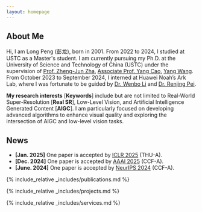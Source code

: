 ```yaml
---
layout: homepage
---
```



## About Me

Hi, I am Long Peng (<span style="font-family: 'Ma Shan Zheng', cursive;">彭龙</span>), born in 2001. From 2022 to 2024, I studied at USTC as a Master's student. I am currently pursuing my Ph.D. at the University of Science and Technology of China (USTC) under the supervision of <a href="https://scholar.google.fr/citations?user=gDnBC1gAAAAJ&hl=en">Prof. Zheng-Jun Zha</a>, <a href="https://scholar.google.com/citations?user=K7rTHNcAAAAJ&hl=zh-CN">Associate Prof. Yang Cao</a>, <a href="https://scholar.google.com/citations?hl=en&user=7TFKCpQAAAAJ"> Yang Wang</a>. From October 2023 to September 2024, I interned at Huawei Noah’s Ark Lab, where I was fortunate to be guided by <a href="https://fenglinglwb.github.io/">Dr. Wenbo Li</a> and  <a href="https://scholar.google.com/citations?user=zEEMPUUAAAAJ&hl=zh-CN">Dr. Renjing Pei</a>.


**My research interests** [**Keywords**] include but are not limited to Real-World Super-Resolution [**Real SR**], Low-Level Vision, and Artificial Intelligence Generated Content [**AIGC**]. I am particularly focused on developing advanced algorithms to enhance visual quality and exploring the intersection of AIGC and low-level vision tasks.


## News
- **[Jan. 2025]** One paper is accepted by <a href="https://iclr.cc/">ICLR 2025</a> (THU-A).
- **[Dec. 2024]** One paper is accepted by <a href="https://aaai.org/conference/aaai/aaai-25/">AAAI 2025</a> (CCF-A).
- **[June. 2024]** One paper is accepted by <a href="https://neurips.cc/">NeurIPS 2024</a> (CCF-A).
<!-- - **[Dec. 2023]** One paper is accepted by <a href="https://signalprocessingsociety.org/publications-resources/ieee-transactions-multimedia">IEEE Transactions on Multimedia</a> (THU-A). -->

{% include_relative _includes/publications.md %}

{% include_relative _includes/projects.md %}

<!-- {% include_relative _includes/honors.md %} -->

{% include_relative _includes/services.md %}

<!-- {% include_relative _includes/talks.md %} -->

<!-- {% include_relative _includes/experiences.md %} -->

